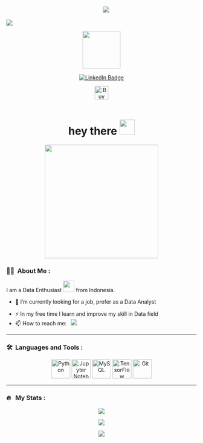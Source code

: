 <div id="user-content-toc">
  <ul>
    <summary><h1 align="center">
 <a href="https://git.io/typing-svg">
    <img src="https://readme-typing-svg.herokuapp.com?color=%2340A597&size=50&width=800&lines=Hello,+i'm+Hilmi;i'am+a+Data+Enthusiast">
  </a>
</h1></summary>
	  
  </ul>

</div>
<img src="https://user-images.githubusercontent.com/73097560/115834477-dbab4500-a447-11eb-908a-139a6edaec5c.gif">
<!-- <summary><h1 align="center">
 <a href="https://git.io/typing-svg">
    <img src="https://readme-typing-svg.herokuapp.com?color=%2340A597&size=35&width=800&lines=Hello,+i'm+Hilmi;i'am+a+Data+Enthusiast">
  </a>
</h1></summary> -->


<p align="center"><img src="https://media.giphy.com/media/M9gbBd9nbDrOTu1Mqx/giphy.gif" width="100"/></p>
<p align="center">
<a href="https://www.linkedin.com/in/fadhlurrahmann"><img src="https://img.shields.io/badge/LinkedIn-blue?style=for-the-badge&logo=linkedin&logoColor=white" alt="LinkedIn Badge"></a>
</p>
<p align="center">
<!-- <a href="https://www.buymeacoffee.com/fadhlurrahman" target="_blank"><img src="https://cdn.buymeacoffee.com/buttons/default-orange.png" alt="Buy Me A Coffee" height="41" width="174"></a> -->

<p align="center">
  <a href='https://ko-fi.com/M4M1LGB58' target='_blank'><img height='36' style='border:0px;height:36px;' src='https://storage.ko-fi.com/cdn/kofi3.png?v=3' border='0' alt='Buy Me a Coffee at ko-fi.com' /></a>
</p>
</p>

<p align="center"><img src="https://komarev.com/ghpvc/?username=fadhlurrahmann&style=flat-square&color=blue" alt=""></p>

<h1 align="center">hey there <img src="https://media.giphy.com/media/hvRJCLFzcasrR4ia7z/giphy.gif" width="40"></h1>

<!-- <p align="center"><img src="https://media.giphy.com/media/dWesBcTLavkZuG35MI/giphy.gif" width="600" height="300"  /></p> -->
<!-- <p align="center"><img alt="Coder GIF" height=250 width=350 src="https://miro.medium.com/max/1360/0*7Q3yvSIv_t0ioJ-Z.gif" width="600" height="300"/></p> -->
<!-- <p align="center"><img alt="Coder GIF" height=250 width=350 src="https://cdn.dribbble.com/users/1187836/screenshots/6539429/programer.gif" width="600" height="300"/></p> -->
<!-- <p align="center"><img src="https://media.giphy.com/media/v1.Y2lkPTc5MGI3NjExM2Y4ZDY4NTI2NWIyZTg5YzRhMzQ5N2U1NTQ5Y2Q0MDllMDg5NzkxNyZlcD12MV9pbnRlcm5hbF9naWZzX2dpZklkJmN0PXM/jRf5fsn8G6YaogAWxn/giphy.gif" height="400"  /></p> -->
<p align="center"><img src="https://media.giphy.com/media/jdPMeyv9rn0hZHh8n9/giphy.gif" height="300"  /></p>


### :man_technologist: &nbsp;About Me :

I am a Data Enthusiast <img src="https://media.giphy.com/media/WUlplcMpOCEmTGBtBW/giphy.gif" width="30"> from Indonesia.

- 🔭 I’m currently looking for a job, prefer as a Data Analyst
<!-- - 🌱 Exploring Technical Content Writing. -->
- ⚡ In my free time I learn and improve my skill in Data field
- 📫 How to reach me: &nbsp; 
[<img src="https://img.shields.io/badge/Email-fadhlurrahmanhilmi@gmail.com-red">](mailto:fadhlurrahmanhilmi@gmail.com)

---

### 🛠 &nbsp;Languages and Tools :

<div align="center">
	<img height="50" src="https://user-images.githubusercontent.com/25181517/183423507-c056a6f9-1ba8-4312-a350-19bcbc5a8697.png" alt="Python" title="Python"/>
  <img height="50" src="https://user-images.githubusercontent.com/25181517/183914128-3fc88b4a-4ac1-40e6-9443-9a30182379b7.png" alt="Jupyter Notebook" title="Jupyter Notebook"/>
	<img height="50" src="https://user-images.githubusercontent.com/25181517/183896128-ec99105a-ec1a-4d85-b08b-1aa1620b2046.png" alt="MySQL" title="MySQL"/>
	<img height="50" src="https://user-images.githubusercontent.com/25181517/223639822-2a01e63a-a7f9-4a39-8930-61431541bc06.png" alt="TensorFlow" title="TensorFlow"/>
  <img height="50" src="https://user-images.githubusercontent.com/25181517/192108372-f71d70ac-7ae6-4c0d-8395-51d8870c2ef0.png" alt="Git" title="Git"/>
</div>

---

### 🔥 &nbsp; My Stats :

<!-- [![GitHub Streak](https://streak-stats.demolab.com/?user=fadhlurrahmann&theme=dark&background=000000)](https://git.io/streak-stats)


[![Top Langs](https://github-readme-stats.vercel.app/api/top-langs/?username=fadhlurrahmann&layout=compact&theme=vision-friendly-dark)](https://github.com/fadhlurrahmann/github-readme-stats)

![Anurag's GitHub stats](https://github-readme-stats.vercel.app/api?username=fadhlurrahmann&show_icons=true&theme=vision-friendly-dark&include_all_commits=true&hide=issues,contribs) -->

<!-- [![Readme Card](https://github-readme-stats.vercel.app/api/pin/?username=fadhlurrahmann&repo=github-readme-stats&theme=vision-friendly-dark)](https://github.com/fadhlurrahmann/github-readme-stats) -->


<p align="center">
  <a href="https://github.com/fadhlurrahmann"><img src="https://github-readme-streak-stats.herokuapp.com?user=fadhlurrahmann&theme=dark&background=0c0c0c&hide_border=false&properties=background&border=%239611C5FF" /><a>
</p>
  
<p align="center">
  <a href="https://github.com/fadhlurrahmann"><img src="https://github-readme-stats.vercel.app/api/top-langs?username=fadhlurrahmann&theme=vision-friendly-dark&bg_color=0c0c0c&layout=compact" /></a>
</p>

<p align="center">
  <a href="https://github.com/fadhlurrahmann"><img src="https://github-readme-stats.vercel.app/api?username=fadhlurrahmann&theme=vision-friendly-dark&bg_color=0c0c0c&show_icons=true&hide=issues,contribs" /></a>
</p>
  
<!-- <p align="center">
  <a href="https://github.com/fadhlurrahmann"><img src="https://github-profile-trophy.vercel.app/?username=fadhlurrahmann&theme=radical&margin-w=20&no-bg=true&no-frame=false" /><a>
</p> -->
